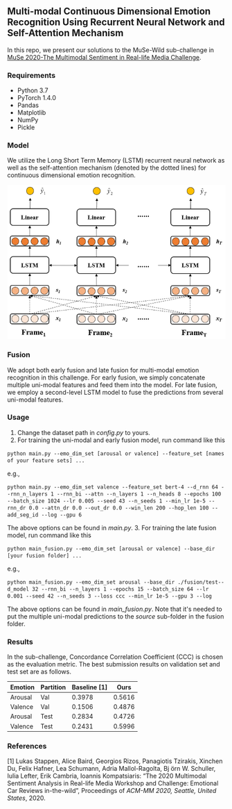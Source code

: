 ## Multi-modal Continuous Dimensional Emotion Recognition Using Recurrent Neural Network and Self-Attention Mechanism

In this repo, we present our solutions to the MuSe-Wild sub-challenge in [MuSe 2020-The Multimodal Sentiment in Real-life Media Challenge](https://www.muse-challenge.org/).

### Requirements
- Python 3.7
- PyTorch 1.4.0
- Pandas
- Matplotlib
- NumPy
- Pickle

### Model
We utilize the Long Short Term Memory (LSTM) recurrent neural network as well as the
self-attention mechanism (denoted by the dotted lines) for continuous dimensional emotion recognition.

![Architecture](imgs/model.png?raw=true "An overview of our model")


### Fusion
We adopt both early fusion and late fusion for multi-modal emotion
recognition in this challenge. For early fusion, we simply concatenate
multiple uni-modal features and feed them into the model. For late fusion,
we employ a second-level LSTM model to fuse the predictions from
several uni-modal features.

### Usage
1. Change the dataset path in *config.py* to yours.
2. For training the uni-modal and early fusion model, run command like this
```
python main.py --emo_dim_set [arousal or valence] --feature_set [names of your feature sets] ...
```
e.g.,
```
python main.py --emo_dim_set valence --feature_set bert-4 --d_rnn 64 --rnn_n_layers 1 --rnn_bi --attn --n_layers 1 --n_heads 8 --epochs 100 --batch_size 1024 --lr 0.005 --seed 43 --n_seeds 1 --min_lr 1e-5 --rnn_dr 0.0 --attn_dr 0.0 --out_dr 0.0 --win_len 200 --hop_len 100 --add_seg_id --log --gpu 6
```
The above options can be found in *main.py*.
3. For training the late fusion model, run command like this
```
python main_fusion.py --emo_dim_set [arousal or valence] --base_dir [your fusion folder] ...
```
e.g.,
```
python main_fusion.py --emo_dim_set arousal --base_dir ./fusion/test--d_model 32 --rnn_bi --n_layers 1 --epochs 15 --batch_size 64 --lr 0.001 --seed 42 --n_seeds 3 --loss ccc --min_lr 1e-5 --gpu 3 --log
```
The above options can be found in *main_fusion.py*. Note that it's needed to put the multiple uni-modal predictions to the *source* sub-folder in the fusion folder.



### Results
In the sub-challenge, Concordance Correlation Coefficient (CCC) is chosen as the evaluation metric.
The best submission results on validation set and test set are as follows.

| Emotion  | Partition | Baseline [1] | Ours
| ------------- | ------------- | ------------- | ------------- | 
| Arousal  | Val  | 0.3978 | 0.5616 |
| Valence  | Val  | 0.1506 | 0.4876 |
| Arousal  | Test  | 0.2834 | 0.4726 |
| Valence  | Test  | 0.2431 | 0.5996 |


### References

[1] Lukas Stappen, Alice Baird, Georgios Rizos, Panagiotis Tzirakis, Xinchen Du, Felix Hafner, Lea Schumann, Adria Mallol-Ragolta, Bj ̈orn W. Schuller, Iulia Lefter, Erik Cambria, Ioannis Kompatsiaris: “The 2020 Multimodal Sentiment Analysis in Real-life Media Workshop and Challenge: Emotional Car Reviews in-the-wild”, Proceedings of *ACM-MM 2020, Seattle, United States*, 2020.
